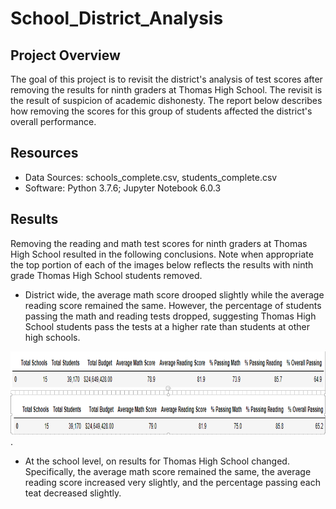 # School_District_Analysis

## Project Overview

The goal of this project is to revisit the district's analysis of test scores after removing the results for ninth graders at Thomas High School. The revisit is the result of suspicion of academic dishonesty. The report below describes how removing the scores for this group of students affected the district's overall performance. 

## Resources

* Data Sources: schools_complete.csv, students_complete.csv
* Software: Python 3.7.6; Jupyter Notebook 6.0.3

## Results 

Removing the reading and math test scores for ninth graders at Thomas High School resulted in the following conclusions. Note when appropriate the top portion of each of the images below reflects the results with ninth grade Thomas High School students removed.  

* District wide, the average math score drooped slightly while the average reading score remained the same. However, the percentage of students passing the math and reading tests dropped, suggesting Thomas High School students pass the tests at a higher rate than students at other high schools.

![District_Summary](District_Summary.png).

* At the school level, on results for Thomas High School changed. Specifically, the average math score remained the same, the average reading score increased very slightly, and the percentage passing each teat decreased slightly.   

